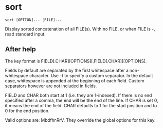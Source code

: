 # sort

```
sort [OPTION]... [FILE]...
```

Display sorted concatenation of all FILE(s). With no FILE, or when FILE is -, read standard input.

## After help

The key format is FIELD[.CHAR][OPTIONS][,FIELD[.CHAR]][OPTIONS].

Fields by default are separated by the first whitespace after a non-whitespace character. Use -t to specify a custom separator.
In the default case, whitespace is appended at the beginning of each field. Custom separators however are not included in fields.

FIELD and CHAR both start at 1 (i.e. they are 1-indexed). If there is no end specified after a comma, the end will be the end of the line.
If CHAR is set 0, it means the end of the field. CHAR defaults to 1 for the start position and to 0 for the end position.

Valid options are: MbdfhnRrV. They override the global options for this key.
